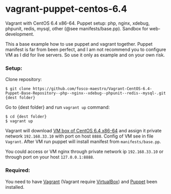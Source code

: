 vagrant-puppet-centos-6.4
=========================

Vagrant with CentOS 6.4 x86-64. Puppet setup: php, nginx, xdebug, phpunit, redis, mysql, other (@see manifests/base.pp). 
Sandbox for web-development.

This a base example how to use puppet and vagrant together. 
Puppet manifest is far from been perfect, and I am  not recommend you to configure VM as I did for live servers. 
So use it only as example and on your own risk.

### Setup:

Clone repository:

    $ git clone https://github.com/fosco-maestro/Vagrant-CentOS-6.4-Puppet-Base-Repository--php--nginx--xdebug--phpunit--redis--mysql-.git {dest folder}

Go to {dest folder} and run `vagrant up` command:

    $ cd {dest folder}
    $ vagrant up

Vagrant will download [VM box of CentOS 6.4 x86-64][4] and assign it private network `192.168.33.10` with port on host `8888`.
Config of VM see in file `Vagrant`.
After VM run puppet will install manifest from `manifests/base.pp`.

You could access or VM nginx through private network ip `192.168.33.10` or through port on your host `127.0.0.1:8888`.  

### Required:

You need to have [Vagrant][1] (Vagrant require [VirtualBox][3]) and [Puppet][2] been installed.

[1]: http://www.vagrantup.com/
[2]: http://docs.puppetlabs.com/guides/installation.html
[3]: https://www.virtualbox.org/
[4]: http://developer.nrel.gov/downloads/vagrant-boxes/CentOS-6.4-x86_64-v20130309.box
